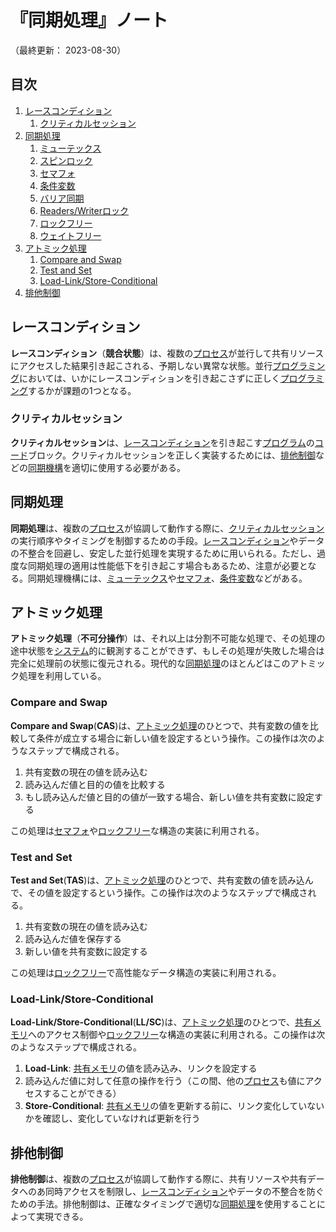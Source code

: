 # 『同期処理』ノート

（最終更新： 2023-08-30）


## 目次

1. [レースコンディション](#レースコンディション)
	1. [クリティカルセッション](#クリティカルセッション)
1. [同期処理](#同期処理)
	1. [ミューテックス](#ミューテックス)
	1. [スピンロック](#スピンロック)
	1. [セマフォ](#セマフォ)
	1. [条件変数](#条件変数)
	1. [バリア同期](#バリア同期)
	1. [Readers/Writerロック](#readerswriterロック)
	1. [ロックフリー](#ロックフリー)
	1. [ウェイトフリー](#ウェイトフリー)
1. [アトミック処理](#アトミック処理)
	1. [Compare and Swap](#compare-and-swap)
	1. [Test and Set](#test-and-set)
	1. [Load-Link/Store-Conditional](#load-linkstore-conditional)
1. [排他制御](#排他制御)


## レースコンディション

**レースコンディション**（**競合状態**）は、複数の[プロセス](./concurrency_and_parallelism.md#プロセス)が並行して共有リソースにアクセスした結果引き起こされる、予期しない異常な状態。並行[プログラミング](../../../_/chapters/programming.md#プログラミング)においては、いかにレースコンディションを引き起こさずに正しく[プログラミング](../../../_/chapters/programming.md#プログラミング)するかが課題の1つとなる。

### クリティカルセッション

**クリティカルセッション**は、[レースコンディション](#レースコンディション)を引き起こす[プログラム](../../../_/chapters/programming.md#プログラミング)の[コード](../../../_/chapters/programming.md#ソースコード)ブロック。クリティカルセッションを正しく実装するためには、[排他制御](#排他制御)などの[同期機構](#同期機構)を適切に使用する必要がある。


## 同期処理

**同期処理**は、複数の[プロセス](./concurrency_and_parallelism.md#プロセス)が協調して動作する際に、[クリティカルセッション](#クリティカルセッション)の実行順序やタイミングを制御するための手段。[レースコンディション](#レースコンディション)やデータの不整合を回避し、安定した並行処理を実現するために用いられる。ただし、過度な同期処理の適用は性能低下を引き起こす場合もあるため、注意が必要となる。同期処理機構には、[ミューテックス](#ミューテックス)や[セマフォ](#セマフォ)、[条件変数](#条件変数)などがある。


## アトミック処理

**アトミック処理**（**不可分操作**）は、それ以上は分割不可能な処理で、その処理の途中状態を[システム](../../../../system/_/chapters/system.md#システム)的に観測することができず、もしその処理が失敗した場合は完全に処理前の状態に復元される。現代的な[同期処理](#同期処理)のほとんどはこのアトミック処理を利用している。

### Compare and Swap

**Compare and Swap**(**CAS**)は、[アトミック処理](#アトミック処理)のひとつで、共有変数の値を比較して条件が成立する場合に新しい値を設定するという操作。この操作は次のようなステップで構成される。

1. 共有変数の現在の値を読み込む
1. 読み込んだ値と目的の値を比較する
1. もし読み込んだ値と目的の値が一致する場合、新しい値を共有変数に設定する

この処理は[セマフォ](#セマフォ)や[ロックフリー](#ロックフリー)な構造の実装に利用される。

### Test and Set

**Test and Set**(**TAS**)は、[アトミック処理](#アトミック処理)のひとつで、共有変数の値を読み込んで、その値を設定するという操作。この操作は次のようなステップで構成される。

1. 共有変数の現在の値を読み込む
1. 読み込んだ値を保存する
1. 新しい値を共有変数に設定する

この処理は[ロックフリー](#ロックフリー)で高性能なデータ構造の実装に利用される。

### Load-Link/Store-Conditional

**Load-Link/Store-Conditional**(**LL/SC**)は、[アトミック処理](#アトミック処理)のひとつで、[共有メモリ](../../../../computer/linux/_/chapters/process_and_job.md#共有メモリ)へのアクセス制御や[ロックフリー](#ロックフリー)な構造の実装に利用される。この操作は次のようなステップで構成される。

1. **Load-Link**: [共有メモリ](../../../../computer/linux/_/chapters/process_and_job.md#共有メモリ)の値を読み込み、リンクを設定する
1. 読み込んだ値に対して任意の操作を行う（この間、他の[プロセス](./concurrency_and_parallelism.md#プロセス)も値にアクセスすることができる）
1. **Store-Conditional**: [共有メモリ](../../../../computer/linux/_/chapters/process_and_job.md#共有メモリ)の値を更新する前に、リンク変化していないかを確認し、変化していなければ更新を行う


## 排他制御

**排他制御**は、複数の[プロセス](./concurrency_and_parallelism.md#プロセス)が協調して動作する際に、共有リソースや共有データへのあ同時アクセスを制限し、[レースコンディション](#レースコンディション)やデータの不整合を防ぐための手法。排他制御は、正確なタイミングで適切な[同期処理](#同期処理)を使用することによって実現できる。
